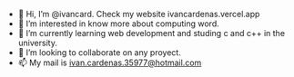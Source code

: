 - 👋 Hi, I’m @ivancard. Check my website ivancardenas.vercel.app
- 👀 I’m interested in know more about computing word.
- 🌱 I’m currently learning web development and studing c and c++ in the university.
- 💞️ I’m looking to collaborate on any proyect. 
- 📫 My mail is ivan.cardenas.35977@hotmail.com

<!---
ivancard/ivancard is a ✨ special ✨ repository because its `README.md` (this file) appears on your GitHub profile.
You can click the Preview link to take a look at your changes.
--->

